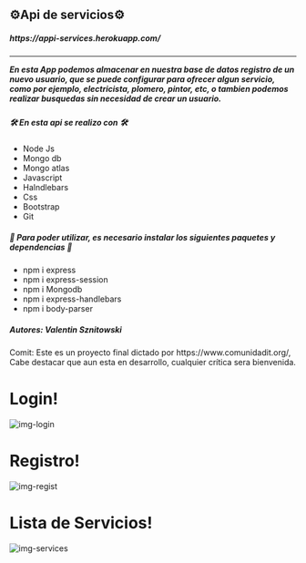 <h2>⚙️Api de servicios⚙️</h2>
<h5>https://appi-services.herokuapp.com/<h5>
<hr>
 <p>En esta App podemos almacenar en nuestra base de datos registro de un nuevo usuario, que se puede configurar para ofrecer algun servicio, como por ejemplo, electricista, plomero, pintor, etc, o tambien podemos realizar busquedas sin necesidad de crear un usuario.</p>

 <h5>🛠️ En esta api se realizo con 🛠️</h5>

<ul>
<li>Node Js</li>
<li>Mongo db</li>
<li>Mongo atlas</li>
<li>Javascript</li>
<li>Halndlebars</li>
<li>Css</li>
<li>Bootstrap</li>
<li>Git</li>
</ul>

<h5>🔧 Para poder utilizar, es necesario instalar los siguientes paquetes y dependencias 🔧</h5>

<ul>
<li>npm i express</li>
<li>npm i express-session</li>
<li>npm i Mongodb</li>
<li>npm i express-handlebars</li>
<li>npm i body-parser</li>
</ul>

<h5> Autores: Valentin Sznitowski</h5>

 <p>Comit: Este es un proyecto final dictado por https://www.comunidadit.org/, Cabe destacar que aun esta en desarrollo, cualquier crítica sera bienvenida.</p>

# Login!
![img-login](https://user-images.githubusercontent.com/78902757/124687299-fddf2b80-deaa-11eb-926e-4996692288b3.png)

# Registro!
![img-regist](https://user-images.githubusercontent.com/78902757/124687316-06cffd00-deab-11eb-86ca-83294becdf8f.png)

# Lista de Servicios!
![img-services](https://user-images.githubusercontent.com/78902757/124687323-0c2d4780-deab-11eb-8adb-c001657a1401.png)






